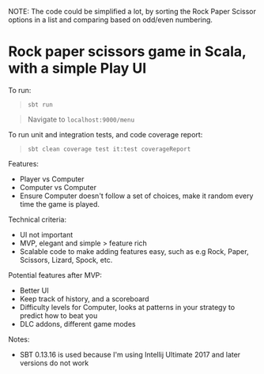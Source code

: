 NOTE: The code could be simplified a lot, by sorting the Rock Paper Scissor options in a list and comparing based on odd/even numbering.

# Rock paper scissors game in Scala, with a simple Play UI

To run:

> `sbt run`

> Navigate to `localhost:9000/menu`


To run unit and integration tests, and code coverage report:

> `sbt clean coverage test it:test coverageReport`

Features:

- Player vs Computer
- Computer vs Computer
- Ensure Computer doesn't follow a set of choices, make it random every time the game is played.

Technical criteria:

- UI not important
- MVP, elegant and simple > feature rich
- Scalable code to make adding features easy, such as e.g Rock, Paper, Scissors, Lizard, Spock, etc.

Potential features after MVP:

- Better UI
- Keep track of history, and a scoreboard
- Difficulty levels for Computer, looks at patterns in your strategy to predict how to beat you
- DLC addons, different game modes

Notes:

- SBT 0.13.16 is used because I'm using Intellij Ultimate 2017 and later versions do not work
